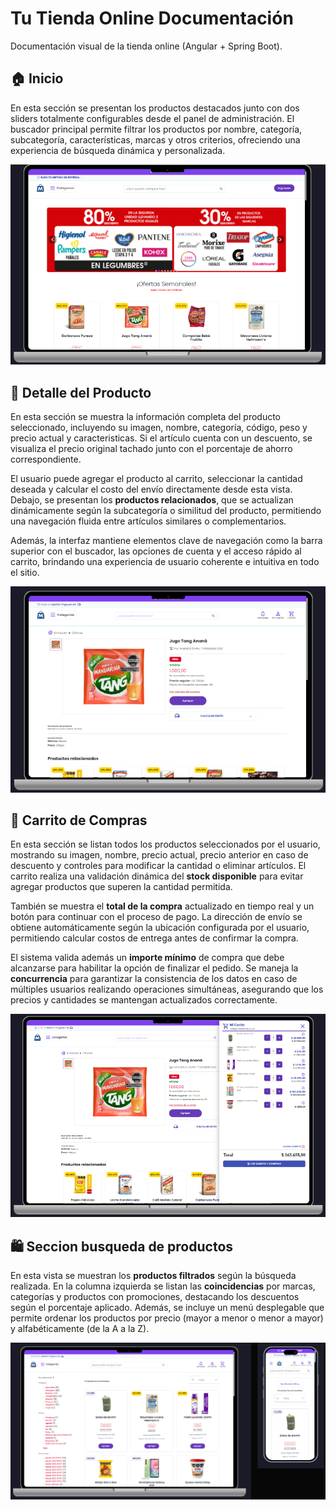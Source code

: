 # Tu Tienda Online Documentación

Documentación visual de la tienda online (Angular + Spring Boot).

## 🏠 Inicio

<p>
En esta sección se presentan los productos destacados junto con dos sliders totalmente configurables desde el panel de administración. 
El buscador principal permite filtrar los productos por nombre, categoría, subcategoría, características, marcas y otros criterios, 
ofreciendo una experiencia de búsqueda dinámica y personalizada.
</p><img src="img/home.png" alt="Página de inicio">

## 🧾 Detalle del Producto

<p> En esta sección se muestra la información completa del producto seleccionado, incluyendo su imagen, nombre, categoría, código, peso y precio actual y caracteristicas. Si el artículo cuenta con un descuento, se visualiza el precio original tachado junto con el porcentaje de ahorro correspondiente. </p> <p> El usuario puede agregar el producto al carrito, seleccionar la cantidad deseada y calcular el costo del envío directamente desde esta vista. Debajo, se presentan los <strong>productos relacionados</strong>, que se actualizan dinámicamente según la subcategoría o similitud del producto, permitiendo una navegación fluida entre artículos similares o complementarios. </p> <p> Además, la interfaz mantiene elementos clave de navegación como la barra superior con el buscador, las opciones de cuenta y el acceso rápido al carrito, brindando una experiencia de usuario coherente e intuitiva en todo el sitio. </p><img src="img/detalle.png" alt="Detalle del producto" width="800">

## 🛒 Carrito de Compras

<p> En esta sección se listan todos los productos seleccionados por el usuario, mostrando su imagen, nombre, precio actual, precio anterior en caso de descuento y controles para modificar la cantidad o eliminar artículos. El carrito realiza una validación dinámica del <strong>stock disponible</strong> para evitar agregar productos que superen la cantidad permitida. </p> <p> También se muestra el <strong>total de la compra</strong> actualizado en tiempo real y un botón para continuar con el proceso de pago. La dirección de envío se obtiene automáticamente según la ubicación configurada por el usuario, permitiendo calcular costos de entrega antes de confirmar la compra. </p> <p> El sistema valida además un <strong>importe mínimo</strong> de compra que debe alcanzarse para habilitar la opción de finalizar el pedido. Se maneja la <strong>concurrencia</strong> para garantizar la consistencia de los datos en caso de múltiples usuarios realizando operaciones simultáneas, asegurando que los precios y cantidades se mantengan actualizados correctamente. </p><img src="img/carrito.png" alt="Carrito de compras" width="800">

## 🛍️ Seccion busqueda de productos

<p>En esta vista se muestran los <strong>productos filtrados</strong> según la búsqueda realizada. En la columna izquierda se listan las <strong>coincidencias</strong> por marcas, categorías y productos con promociones, destacando los descuentos según el porcentaje aplicado. Además, se incluye un menú desplegable que permite ordenar los productos por precio (mayor a menor o menor a mayor) y alfabéticamente (de la A a la Z).</p><img src="img/busqueda-productos.png" alt="Filtro" width="800">
